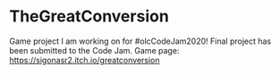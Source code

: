 # TheGreatConversion
Game project I am working on for #olcCodeJam2020!
Final project has been submitted to the Code Jam. Game page: https://sigonasr2.itch.io/greatconversion
